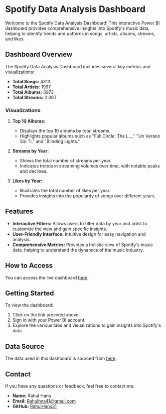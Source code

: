 # Spotify Data Analysis Dashboard

Welcome to the Spotify Data Analysis Dashboard! This interactive Power BI dashboard provides comprehensive insights into Spotify's music data, helping to identify trends and patterns in songs, artists, albums, streams, and likes.

## Dashboard Overview

The Spotify Data Analysis Dashboard includes several key metrics and visualizations:

- **Total Songs:** 4313
- **Total Artists:** 1997
- **Total Albums:** 3973
- **Total Streams:** 2.06T

### Visualizations

1. **Top 10 Albums:**
   - Displays the top 10 albums by total streams.
   - Highlights popular albums such as "Full Circle: The L...," "Un Verano Sin Ti," and "Blinding Lights."

2. **Streams by Year:**
   - Shows the total number of streams per year.
   - Indicates trends in streaming volumes over time, with notable peaks and declines.

3. **Likes by Year:**
   - Illustrates the total number of likes per year.
   - Provides insights into the popularity of songs over different years.

## Features

- **Interactive Filters:** Allows users to filter data by year and artist to customize the view and gain specific insights.
- **User-Friendly Interface:** Intuitive design for easy navigation and analysis.
- **Comprehensive Metrics:** Provides a holistic view of Spotify's music data, helping to understand the dynamics of the music industry.

## How to Access

You can access the live dashboard [here](https://app.powerbi.com/groups/me/reports/156fad48-e445-4659-a82e-9dcb6ab0108a?pbi_source=desktop).

## Getting Started

To view the dashboard:
1. Click on the link provided above.
2. Sign in with your Power BI account.
3. Explore the various tabs and visualizations to gain insights into Spotify's data.

## Data Source

The data used in this dashboard is sourced from [here](https://www.kaggle.com/datasets/nelgiriyewithana/most-streamed-spotify-songs-2024/discussion?sort=hotness).

## Contact

If you have any questions or feedback, feel free to contact me:

- **Name:** Rahul Hans
- **Email:** Rahulhns41@gmail.com
- **GitHub:** [RahulHans31](https://github.com/RahulHans31)
